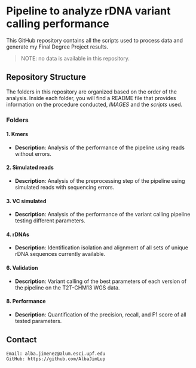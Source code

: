# Pipeline to analyze rDNA variant calling performance
This GitHub repository contains all the scripts used to process data and generate my Final Degree Project results. 

> NOTE: no data is available in this repository. 

## Repository Structure
The folders in this repository are organized based on the order of the analysis. Inside each folder, you will find a README file that provides information on the procedure conducted, *IMAGES* and the *scripts* used.

### Folders
#### 1. Kmers
- **Description**: Analysis of the performance of the pipeline using reads without errors.
#### 2. Simulated reads
- **Description**: Analysis of the preprocessing step of the pipeline using simulated reads with sequencing errors.
#### 3. VC simulated
- **Description**: Analysis of the performance of the variant calling pipeline testing different parameters.
#### 4. rDNAs
- **Description**: Identification isolation and alignment of all sets of unique rDNA sequences currently available.
#### 6. Validation
- **Description**: Variant calling of the best parameters of each version of the pipeline on the T2T-CHM13 WGS data. 
#### 8. Performance 
- **Description**: Quantification of the precision, recall, and F1 score of all tested parameters.

## Contact
    Email: alba.jimenez@alum.esci.upf.edu
    GitHub: https://github.com/AlbaJimLup
